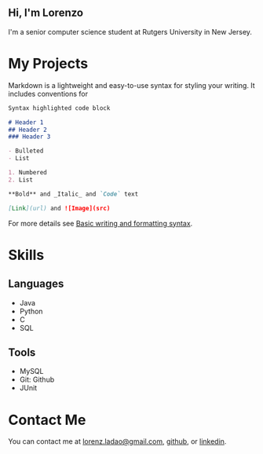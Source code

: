 ## Hi, I'm Lorenzo

I'm a senior computer science student at Rutgers University in New Jersey.

# My Projects

Markdown is a lightweight and easy-to-use syntax for styling your writing. It includes conventions for

```markdown
Syntax highlighted code block

# Header 1
## Header 2
### Header 3

- Bulleted
- List

1. Numbered
2. List

**Bold** and _Italic_ and `Code` text

[Link](url) and ![Image](src)
```

For more details see [Basic writing and formatting syntax](https://docs.github.com/en/github/writing-on-github/getting-started-with-writing-and-formatting-on-github/basic-writing-and-formatting-syntax).

# Skills

## Languages

- Java
- Python
- C
- SQL

## Tools

- MySQL
- Git: Github
- JUnit

# Contact Me

You can contact me at lorenz.ladao@gmail.com, [github](https://github.com/lorenzoladao), or [linkedin](https://www.linkedin.com/in/lorenzo-ladao-6422271a2/).
